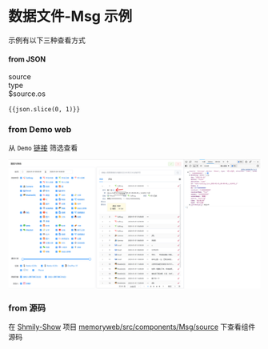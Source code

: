 # 数据文件-Msg 示例

示例有以下三种查看方式

#### from JSON

<script setup>
import { onMounted, reactive, computed } from 'vue'
import _ from "lodash";
import   VueSelect from "vue-select";

onMounted(async () => {
     msgJson = await  fetch('https://demo.shmily.lqzh.me/json/msg/msg.json').then(d=>
    d.json()
    )
    const res = msgJson.reduce((pre, cV, cI, arr) => {
        // source
        let s = pre.find((v) => v.source === cV.source);
        if (!s) {
            s = {
                source: cV.source,
                type: [],
            };
            pre.push(s);
        }

        // type
        let t = s.type.find((v) => v.type === cV.type);
        if (!t) {
            t = {
                type: cV.type,
                os: [],
            };
            s.type.push(t);
        }

        // os
        const $Key = Object.keys(cV).find((k) => k.startsWith("$"));
        if ($Key) {
            let os = _.get(cV, `${$Key}.os`);
            if (os && !t.os.includes(os)) {
                t.os.push(os);
            }
        }

        return pre;
    }, []);
    menu.push(...res);
})

let msgJson = [];
const menu = reactive([]);
const f = reactive({source:'',type:'',os:''})
const json = computed(() => {
    if (!f.source || !f.type ) return [];

    const s = f.source.source;
    const t = f.type.type

    const res =  msgJson.filter(v=>v.source === s && v.type=== t)
    if (f.type.os.length ===0) return res;
    return res.filter(v=>v[`$${s}`].os === f.os)
})

function empty(m){
    if (m==='source'){
        f.type = '';
        f.os = ''
    }else if (m === 'type'){
        if (f.type.os.length ===1){
            f.os = f.type.os[0]
        }else{
            f.os = ''
        }
    }
}

</script>

<div id="msg-template">
    <div class="row">
        <div class="col">
            <label>source</label>
            <VueSelect :options="menu" label="source" v-model="f.source" @option:selected="empty('source')" />
        </div>
        <div class="col">
            <label>type</label>
            <VueSelect :options="f.source ? f.source.type : [] " label="type"  v-model="f.type" @option:selected="empty('type')" />
        </div>
        <div class="col" :class="{'disable': !f.type || f.type.os.length === 0} ">
            <label>$source.os</label>
            <VueSelect :options="f.type ? f.type.os : [] " v-model="f.os" />
        </div>
    </div>
</div>

```js-vue
{{json.slice(0, 1)}}
```

<style lang="sass">
@import "vue-select/dist/vue-select.css"

#msg-template
    .row
        width: 100%
        display: flex
        .col
            flex: 1 0 33%
            &.disable
                opacity: 0
</style>

### from Demo web

从 `Demo` [链接](http://demo.shmily.lqzh.me/#/query?searchType=消息&searchKey=-Reg:/*/) 筛选查看

![from demo web](./from-demo-web.png)

### from 源码

在 [Shmily-Show](https://github.com/lqzhgood/Shmily-Show/) 项目 [memoryweb/src/components/Msg/source](https://github.com/lqzhgood/Shmily-Show/tree/main/memoryweb/src/components/Msg/source) 下查看组件源码

